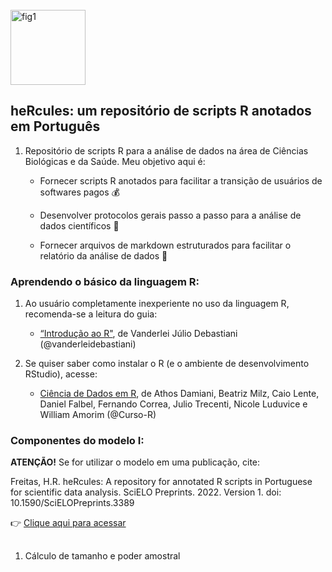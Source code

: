 <div style="display: inline_block"><br>
  <img align="center" alt="fig1" height="120" width="120" src="https://avatars.githubusercontent.com/u/91353422?v=4">
</div>


## heRcules: um repositório de scripts R anotados em Português

1. Repositório de scripts R para a análise de dados na área de Ciências Biológicas e da Saúde. Meu objetivo aqui é:

    - Fornecer scripts R anotados para facilitar a transição de usuários de softwares pagos :moneybag:

    - Desenvolver protocolos gerais passo a passo para a análise de dados científicos :microscope:

    - Fornecer arquivos de markdown estruturados para facilitar o relatório da análise de dados :notebook:

### Aprendendo o básico da linguagem R:

1. Ao usuário completamente inexperiente no uso da linguagem R, recomenda-se a leitura do guia:

    - [“Introdução ao R"](https://vanderleidebastiani.github.io/tutoriais/Introducao_ao_R.html), de Vanderlei Júlio Debastiani (@vanderleidebastiani)

2. Se quiser saber como instalar o R (e o ambiente de desenvolvimento RStudio), acesse:

    - [Ciência de Dados em R](https://livro.curso-r.com/1-1-instalacao-do-r.html), de Athos Damiani, Beatriz Milz, Caio Lente, Daniel Falbel, Fernando Correa, Julio Trecenti, Nicole Luduvice e William Amorim (@Curso-R)

### Componentes do modelo I:

**ATENÇÃO!** Se for utilizar o modelo em uma publicação, cite:

Freitas, H.R. heRcules: A repository for annotated R scripts in Portuguese for scientific data analysis. SciELO Preprints. 2022. Version 1. doi: 10.1590/SciELOPreprints.3389

:point_right: [Clique aqui para acessar](https://doi.org/10.1590/SciELOPreprints.3389)
##

1. Cálculo de tamanho e poder amostral

